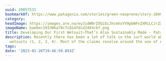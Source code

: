 ```yaml
---
uuid: 20057531
bookmarkOf: https://www.patagonia.com/stories/green-neoprene/story-20409.html
category:
headImage: https://images.are.na/eyJidWNrZXQiOiJhcmVuYV9pbWFnZXMiLCJrZXkiOiIyMDA1NzUzMS9vcmlnaW5hbF9iYWU2ZWMxOTMzMGJhNzhjN2M4MTRmZGNkMjQ5M2NiZi5wbmciLCJlZGl0cyI6eyJyZXNpemUiOnsid2lkdGgiOjEyMDAsImhlaWdodCI6MTIwMCwiZml0IjoiaW5zaWRlIiwid2l0aG91dEVubGFyZ2VtZW50Ijp0cnVlfSwid2VicCI6eyJxdWFsaXR5Ijo5MH0sImpwZWciOnsicXVhbGl0eSI6OTB9LCJyb3RhdGUiOm51bGx9fQ==?bc=0
imageName: bae6ec19330ba78c7c814fdcd2493cbf.png
title: Developing Our First Wetsuit—That’s Also Sustainably Made - Patagonia
description: Recently there has been a lot of talk in the surf world about “green”
  wetsuits (1, 2, 3, 4). Most of the claims revolve around the use of neoprene made
tags:
date: '2023-01-26T19:46:59.893Z'
---
```

